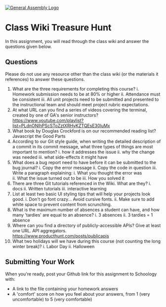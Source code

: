 [![General Assembly Logo](https://camo.githubusercontent.com/1a91b05b8f4d44b5bbfb83abac2b0996d8e26c92/687474703a2f2f692e696d6775722e636f6d2f6b6538555354712e706e67)](https://generalassemb.ly/education/web-development-immersive)

# Class Wiki Treasure Hunt

In this assignment, you will read through the class wiki and answer the
questions given below.

## Questions

Please do not use any resource other than the class wiki
(or the materials it references)
to answer these questions.

1.  What are the three requirements for completing this course?
    i. Homework submission needs to be at 80% or higher
    ii. Attendance must be consistent
    iii. All unit projects need to be submitted and presented to the instructional team and should meet project rubric expectations.
2.  At what URL can you find a series of videos covering the terminal, created
    by one of GA's senior instructors?
    https://www.youtube.com/playlist?list=PLdnONIhPScSToZztXRHyKZTQEsE30luMx
3.  What book by Douglas Crockford is on our recommended reading list?
    Javascript the Good Parts
4.  According to our Git style guide, when writing the detailed description of
    a commit in its commit message, what three types of things are most
    important to mention?
    i. how it addresses the issue
    ii. why the change was needed
    iii. what side-effects it might have
5.  What does a bug report need to have before it can be submitted to the bug
    journal?
    i. Copy the error message
    ii. Copy the code in question
    iii. Write a paragraph explaining:
        i. What you thought the error was  
        ii. What the issue turned out to be
        iii. How you solved it
6.  There are three Git tutorials referenced in the Wiki. What are they?
    i. docs
    ii. Written tutorials
    iii. interactive learning
7.  List at least two basic UI styling tips that will help your projects
    look good.
    i. Don't go font crazy... Avoid cursive fonts.
    ii. Make sure to add white space to prevent content from scrunching.
8.  What is the maximum number of absences a student can have, and how many
    'tardies' are equal to an absence?
    i. 3 absences
    ii. 3 tardies = 1 absence
9.  Where can you find a directory of publicly-accessible APIs?
    Give at least one URL.
    API aggregators.
    https://www.producthunt.com/posts/publicapis
10. What two holidays will we have during this course (not counting the long
    winter break)?
    i. Labor Day
    ii. Halloween

## Submitting Your Work

When you're ready, post your Github link for this assignment to Schoology with:

- A link to the file containing your homework answers
- A 'comfort' score on how you feel about your answers, 
from 1 (very uncomfortable) to 5 (very comfortable)
